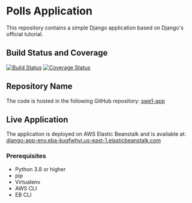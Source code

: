 # Polls Application

This repository contains a simple Django application based on Django's official tutorial.

## Build Status and Coverage

[![Build Status](https://app.travis-ci.com/grand1nqu1s1tor/sw-django-app.svg?token=czbqszbnpweJWzXsdSdv&branch=main)](https://app.travis-ci.com/grand1nqu1s1tor/sw-django-app)
[![Coverage Status](https://coveralls.io/repos/github/grand1nqu1s1tor/sw-django-app/badge.svg)](https://coveralls.io/github/grand1nqu1s1tor/sw-django-app)
## Repository Name

The code is hosted in the following GitHub repository:
[swe1-app](https://github.com/grand1nqu1s1tor/sw-django-app/)

## Live Application

The application is deployed on AWS Elastic Beanstalk and is available at:
[django-app-env.eba-kugfwhyi.us-east-1.elasticbeanstalk.com](django-app-env.eba-kugfwhyi.us-east-1.elasticbeanstalk.com)

### Prerequisites

- Python 3.8 or higher
- pip
- Virtualenv
- AWS CLI
- EB CLI
